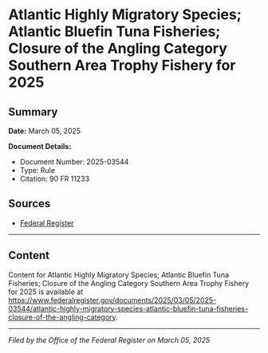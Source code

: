 # Atlantic Highly Migratory Species; Atlantic Bluefin Tuna Fisheries; Closure of the Angling Category Southern Area Trophy Fishery for 2025

## Summary

**Date:** March 05, 2025

**Document Details:**
- Document Number: 2025-03544
- Type: Rule
- Citation: 90 FR 11233

## Sources
- [Federal Register](https://www.federalregister.gov/documents/2025/03/05/2025-03544/atlantic-highly-migratory-species-atlantic-bluefin-tuna-fisheries-closure-of-the-angling-category)

---

## Content

Content for Atlantic Highly Migratory Species; Atlantic Bluefin Tuna Fisheries; Closure of the Angling Category Southern Area Trophy Fishery for 2025 is available at https://www.federalregister.gov/documents/2025/03/05/2025-03544/atlantic-highly-migratory-species-atlantic-bluefin-tuna-fisheries-closure-of-the-angling-category.

---

*Filed by the Office of the Federal Register on March 05, 2025*
